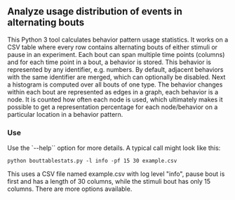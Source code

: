 ## Analyze usage distribution of events in alternating bouts

This Python 3 tool calculates behavior pattern usage statistics. It works on a
CSV table where every row contains alternating bouts of either stimuli or pause
in an experiment. Each bout can span multiple time points (columns) and for each
time point in a bout, a behavior is stored. This behavior is represented by any
identifier, e.g. numbers. By default, adjacent behaviors with the same
identifier are merged, which can optionally be disabled. Next a histogram is
computed over all bouts of one type. The behavior changes within each bout are
represented as edges in a graph, each behavior is a node. It is counted how
often each node is used, which ultimately makes it possible to get a
representation percentage for each node/behavior on a particular location in a
behavior pattern.

### Use

Use the `--help`` option for more details. A typical call might look like this:

```
python bouttablestats.py -l info -pf 15 30 example.csv
```

This uses a CSV file named example.csv with log level "info", pause bout is
first and has a length of 30 columns, while the stimuli bout has only 15
columns. There are more options available.

